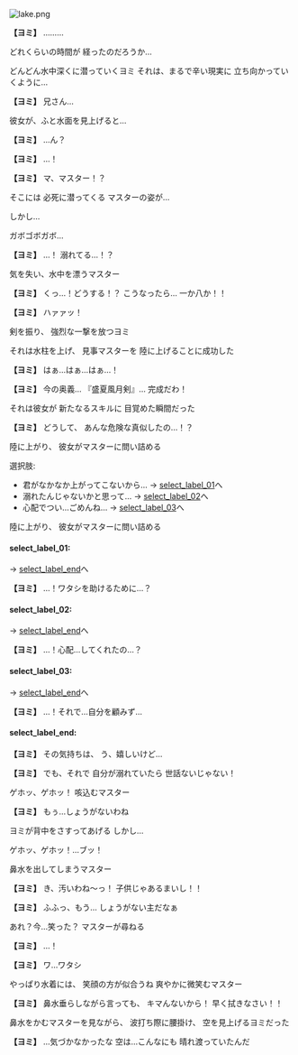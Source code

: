 
![lake.png](../images/backgrounds/lake.png)

**【ヨミ】**
………

どれくらいの時間が
経ったのだろうか…

どんどん水中深くに潜っていくヨミ
それは、まるで辛い現実に
立ち向かっていくように…

**【ヨミ】**
兄さん…

彼女が、ふと水面を見上げると…

**【ヨミ】**
…ん？

**【ヨミ】**
…！

**【ヨミ】**
マ、マスター！？

そこには
必死に潜ってくる
マスターの姿が…

しかし…

ガボゴボガボ…

**【ヨミ】**
…！
溺れてる…！？

気を失い、水中を漂うマスター

**【ヨミ】**
くっ…！どうする！？
こうなったら…
一か八か！！

**【ヨミ】**
ハァァッ！

剣を振り、
強烈な一撃を放つヨミ

それは水柱を上げ、
見事マスターを
陸に上げることに成功した

**【ヨミ】**
はぁ…はぁ…はぁ…！

**【ヨミ】**
今の奥義…
『盛夏風月剣』…
完成だわ！

それは彼女が
新たなるスキルに
目覚めた瞬間だった

**【ヨミ】**
どうして、
あんな危険な真似したの…！？

陸に上がり、
彼女がマスターに問い詰める

選択肢:
- 君がなかなか上がってこないから… → [select_label_01](#select_label_01)へ
- 溺れたんじゃないかと思って… → [select_label_02](#select_label_02)へ
- 心配でつい…ごめんね… → [select_label_03](#select_label_03)へ

陸に上がり、
彼女がマスターに問い詰める

#### select_label_01:
 → [select_label_end](#select_label_end)へ

**【ヨミ】**
…！ワタシを助けるために…？

#### select_label_02:
 → [select_label_end](#select_label_end)へ

**【ヨミ】**
…！心配…してくれたの…？

#### select_label_03:
 → [select_label_end](#select_label_end)へ

**【ヨミ】**
…！それで…自分を顧みず…

#### select_label_end:

**【ヨミ】**
その気持ちは、
う、嬉しいけど…

**【ヨミ】**
でも、それで
自分が溺れていたら
世話ないじゃない！

ゲホッ、ゲホッ！
咳込むマスター

**【ヨミ】**
もぅ…しょうがないわね

ヨミが背中をさすってあげる
しかし…

ゲホッ、ゲホッ！…ブッ！

鼻水を出してしまうマスター

**【ヨミ】**
き、汚いわね～っ！
子供じゃあるまいし！！

**【ヨミ】**
ふふっ、もう…
しょうがない主だなぁ

あれ？今…笑った？
マスターが尋ねる

**【ヨミ】**
…！

**【ヨミ】**
ワ…ワタシ

やっぱり水着には、
笑顔の方が似合うね
爽やかに微笑むマスター

**【ヨミ】**
鼻水垂らしながら言っても、
キマんないから！
早く拭きなさい！！

鼻水をかむマスターを見ながら、
波打ち際に腰掛け、
空を見上げるヨミだった

**【ヨミ】**
…気づかなかったな
空は…こんなにも
晴れ渡っていたんだ

